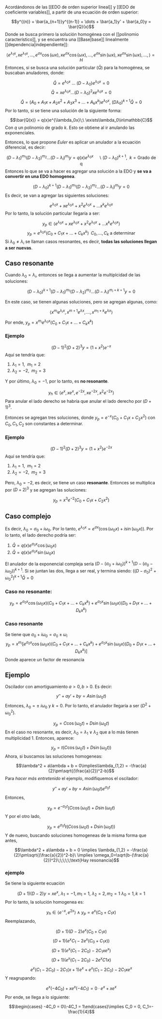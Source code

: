 
Acordándonos de las [[EDO de orden superior lineal]] y [[EDO de coeficiente variables]], a partir de una ecuación de orden superior: 

$$y^{(n)} + \bar{a_{n+1}}y^{(n-1)} + \dots + \bar{a_1}y' + \bar{a_0}y = \bar{Q}(x)$$ 
Donde se busca primero la solución homogénea con el [[polinomio característico]], y se encuentra una [[Base|base]] linealmente [[dependencia|independiente]]:

$$\langle e^{\lambda_1x},xe^{\lambda_1x},\dots,e^{\sigma x}\cos(\omega x),xe^{\sigma x}\cos(\omega x),\dots,e^{\sigma x}\sin(\omega x), xe^{\sigma x}\sin(\omega x),\dots,\rangle = H$$ 
Entonces, si se busca una solución partícular ($\bar{Q}$) para la homogénea, se buscaban anuladores, donde:

$$\bar{Q} = e^{\lambda_0 x}\ \dots\ (D-\lambda_0)e^{\lambda_0 x} = 0$$
$$\bar{Q} = xe^{\lambda_0 x}\dots (D-\lambda_0)^2 xe^{\lambda_0 x} = 0$$ $$\bar{Q} = (A_0 + A_1x + A_2x^2 + A_3x^3 + \dots + A_kx^k)e^{\lambda_0 x},\ (D \lambda_0)^{k+1}\bar{Q}=0$$ 
Por lo tanto, si se tiene una solución de la siguiente forma: 

$$\bar{Q(x)} = q(x)e^{\lambda_0x}\;\ \exists\lambda_0\in\mathbb{C}$$ 
Con $q$ un polinomio de grado $k$. Esto se obtiene al ir anulando las exponenciales.

Entonces, lo que propone *Euler* es aplicar un anulador a la ecuación diferencial, es decir: 

$$(D-\lambda_1)^{m_1}(D-\lambda_2)^{m_2}\dots(D-\lambda_l)^{m_l}y = q(x)e^{\lambda_0x}\;\;\;\;\ \backslash\;(D-\lambda_0)^{k+1},\;\ k=\text{Grado de q}$$ 
Entonces lo que se va a hacer es agregar una solución a la EDO y **se va a convertir en una EDO homogenea**. 

$$(D-\lambda_0)^{k+1}(D-\lambda_1)^{m_1}(D-\lambda_2)^{m_2}\dots(D-\lambda_l)^{m_l}y = 0$$ 
Es decir, se van a agregar las siguientes soluciones: 

$$e^{\lambda_0 x} + xe^{\lambda_0 x} + x^2e^{\lambda_0 x} + \dots x^ke^{\lambda_0 x}$$ 
Por lo tanto, la solución particular llegaría a ser: 

$$y_p \in \langle e^{\lambda_0 x} + xe^{\lambda_0 x} + x^2e^{\lambda_0 x} + \dots x^ke^{\lambda_0 x}\rangle $$
$$y_p = e^{\lambda_0x}(C_0 + C_1x +\dots + C_kx^k)\;\;C_0,\dots,C_k\ \text{a determinar}$$ 
Si $\lambda_0\neq \lambda_i$ se llaman casos resonantes, es decir, **todas las soluciones llegan a ser nuevas**. 

## Caso resonante 

Cuando $\lambda_0 = \lambda_i$, entonces se llega a aumentar la multiplcidad de las soluciones: 

$$(D-\lambda_0)^{k+1}(D-\lambda_1)^{m_1}(D-\lambda_2)^{m_2}\dots(D-\lambda_l)^{m_i + k + 1}y = 0$$

En este caso, se tienen algunas soluciones, pero se agregan algunas, como: 

$$\langle x^{m_i}e^{\lambda_i x}, x^{m+1}e^{\lambda x}, \dots, x^{m_1 + k}e^{\lambda x}\rangle$$

Por ende, $y_p = x^{m_i}e^{\lambda_0 x}(C_0 + C_1x + \dots + C_k x^k)$ 

### Ejemplo 

$$(D-1)^2(D+2)^3y = (1+x^2)e^{-x}$$ 
Aquí se tendría que: 

1. $\lambda_1 = 1,\;\ m_1=2$ 
2. $\lambda_2 = -2,\;\ m_2 = 3$ 

Y por último, $\lambda_0 = -1$, por lo tanto, es **no resonante**. 

$$y_h\in\langle e^x, xe^x, e^{-2x}, xe^{-2x}, x^2e^{-2x}\rangle$$ 
Para anular el lado derecho se habría que anular el lado derecho por $(D+1)^3$. 

Entonces se agregan tres soluciones, donde $y_p = e^{-x}(C_0 + C_1x + C_2x^2)$ con $C_0, C_1, C_2$ son constantes a determinar. 

### Ejemplo 

$$(D-1)^2(D+2)^3y = (1+x^2)e^{-2x}$$ 
Aquí se tendría que: 

1. $\lambda_1 = 1,\;\ m_1=2$ 
2. $\lambda_2 = -2,\;\ m_2 = 3$ 

Pero, $\lambda_0 = -2$, es decir, se tiene un caso **resonante**. Entonces se multiplica por $(D+2)^3$ y se agregan las soluciones: 

$$y_p = x^3e^{-2}(C_0 + C_1x + C_2x^2)$$ 
## Caso complejo 

Es decir, $\lambda_0 = \sigma_0 + i\omega_0$. Por lo tanto, $e^{\lambda_0 x} = e^{\sigma x}(\cos(\omega_0 x) + i\sin(\omega_0x))$. Por lo tanto, el lado derecho podría ser: 

1. $\bar{Q} = q(x)e^{\sigma_0x}\cos(\omega_0 x)$ 
2. $\bar{Q} = q(x)e^{\sigma_0 x}\sin(\omega_0 x)$ 

El anulador de la exponencial compleja sería $(D-(\sigma_0 + i\omega_0))^{k+1}(D-(\sigma_0 - i\omega_0))^{k+1}$. Si se juntan las dos, llega a ser real, y termina siendo: $((D-\sigma_0)^2 + \omega_{0}^{2})^{k+1}\bar{Q}=0$ 

### Caso no resonante: 

$$y_p = e^{\sigma_0 x}\cos(\omega_0 x)(C_0 + C_1x + \dots + C_kx^k) + e^{\sigma_0x}\sin(\omega_0 x)(D_0 + D_1x + \dots + D_kx^k)$$ 
### Caso resonante 

Se tiene que $\sigma_0 + i\omega_0 = \sigma_0 \pm \omega_i$ 
$$y_p = x^{m_i}\left[e^{\sigma_0 x}\cos(\omega_0 x)(C_0 + C_1x + \dots + C_kx^k) + e^{\sigma_0x}\sin(\omega_0 x)(D_0 + D_1x + \dots + D_kx^k)\right]$$
Donde aparece un factor de resonancia 

## Ejemplo 

Oscilador con amortiguamiento $a>0, b>0$. Es decir: 

$$y'' + ay' + by = A\sin(\omega_0 t)$$ 
Entonces, $\lambda_0 = \pm\ i\omega_0$  y $k=0$. Por lo tanto, el anulador llegaría a ser $(D^2 + \omega_{0}^{2})$. 

$$y_p = C\cos(\omega_0 t) + D\sin(\omega_0 t)$$ 
En el caso no resonante,  es decir, $\lambda_0 = \lambda_1\lor\lambda_2$ que a lo más tienen multiplicidad 1. Entonces, aparece: 

$$y_p = t(C\cos(\omega_0t) + D\sin(\omega_0 t))$$ 
Ahora, si buscamos las soluciones homogeneas: 

$$\lambda^2 + a\lambda + b = 0\implies\lambda_{1,2} = -\frac{a}{2}\pm\sqrt{(\frac{a}{2})^2-b}$$ 
Para *hacer más entretenido* el ejemplo, modifiquemos el oscilador: 

$$y'' + ay' + by = A\sin(\omega_0 t)e^{\sigma_0t}$$ 
Entonces, 

$$y_p = e^{-\sigma_0 t}(C\cos(\omega_0 t) + D\sin(\omega_0 t)$$ 
Y por el otro lado, 

$$y_p = e^{\sigma_0t}t(C\cos(\omega_0t) + D\sin(\omega_0 t))$$ 
Y de nuevo, buscando soluciones homogeneas de la misma forma que antes, 

$$\lambda^2 + a\lambda + b = 0 \implies \lambda_{1,2} = -\frac{a}{2}\pm\sqrt{(\frac{a}{2})^2-b}\ \implies \omega_0=\sqrt{b-(\frac{a}{2})^2}\;\;\;\;\;\text{Hay resonancia}$$


### ejemplo 

Se tiene la siguiente ecuación 

$$(D+1)(D-2)y =xe^x,\ \lambda_1 = -1, m_1 = 1,\ \lambda_2 = 2, m_2 = 1\ \lambda_0 = 1, k = 1$$ 
Por lo tanto, la solución homogenea es: 

$$y_h\in\langle e^{-x}, e^{2x}\rangle\ \land\ y_p=e^x(C_0 + C_1x)$$ 
Reemplazando, 

$$(D+1)(D-2)e^x(C_0 + C_1x)$$ $$(D+1)(e^xC_1 - 2e^x(C_0 + C_1x))$$ $$(D+1)(e^x(C_1-2C_0)-2C_1xe^x)$$ $$(D+1)(e^x(C_1 - 2C_0)-2e^xC1x)$$ $$e^x(C_1 - 2C_0) - 2C_1(x+1)e^x + e^x(C_1-2C_0) - 2C_1xe^x$$ 
Y reagrupando: 

$$e^x(-4C_0) + xe^x(-4C_1) = 0·e^x + xe^x$$ 
Por ende, se llega a lo siguiente: 

$$\begin{cases}
-4C_0 = 0\\-4C_1 = 1\end{cases}\implies C_0 = 0, C_1=-\frac{1}{4}$$ 